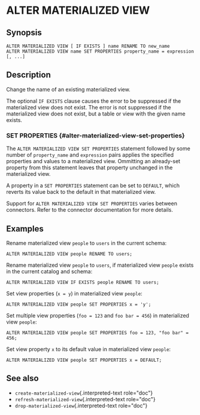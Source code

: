# ALTER MATERIALIZED VIEW

## Synopsis

``` text
ALTER MATERIALIZED VIEW [ IF EXISTS ] name RENAME TO new_name
ALTER MATERIALIZED VIEW name SET PROPERTIES property_name = expression [, ...]
```
## Description

Change the name of an existing materialized view.

The optional `IF EXISTS` clause causes the error to be suppressed if the
materialized view does not exist. The error is not suppressed if the
materialized view does not exist, but a table or view with the given
name exists.

### SET PROPERTIES {#alter-materialized-view-set-properties}

The `ALTER MATERIALIZED VIEW SET PROPERTIES` statement followed by some
number of `property_name` and `expression` pairs applies the specified
properties and values to a materialized view. Ommitting an already-set
property from this statement leaves that property unchanged in the
materialized view.

A property in a `SET PROPERTIES` statement can be set to `DEFAULT`,
which reverts its value back to the default in that materialized view.

Support for `ALTER MATERIALIZED VIEW SET PROPERTIES` varies between
connectors. Refer to the connector documentation for more details.

## Examples

Rename materialized view `people` to `users` in the current schema:

    ALTER MATERIALIZED VIEW people RENAME TO users;

Rename materialized view `people` to `users`, if materialized view
`people` exists in the current catalog and schema:

    ALTER MATERIALIZED VIEW IF EXISTS people RENAME TO users;

Set view properties (`x = y`) in materialized view `people`:

    ALTER MATERIALIZED VIEW people SET PROPERTIES x = 'y';

Set multiple view properties (`foo = 123` and `foo bar = 456`) in
materialized view `people`:

    ALTER MATERIALIZED VIEW people SET PROPERTIES foo = 123, "foo bar" = 456;

Set view property `x` to its default value in materialized view
`people`:

    ALTER MATERIALIZED VIEW people SET PROPERTIES x = DEFAULT;

## See also

-   `create-materialized-view`{.interpreted-text role="doc"}
-   `refresh-materialized-view`{.interpreted-text role="doc"}
-   `drop-materialized-view`{.interpreted-text role="doc"}
